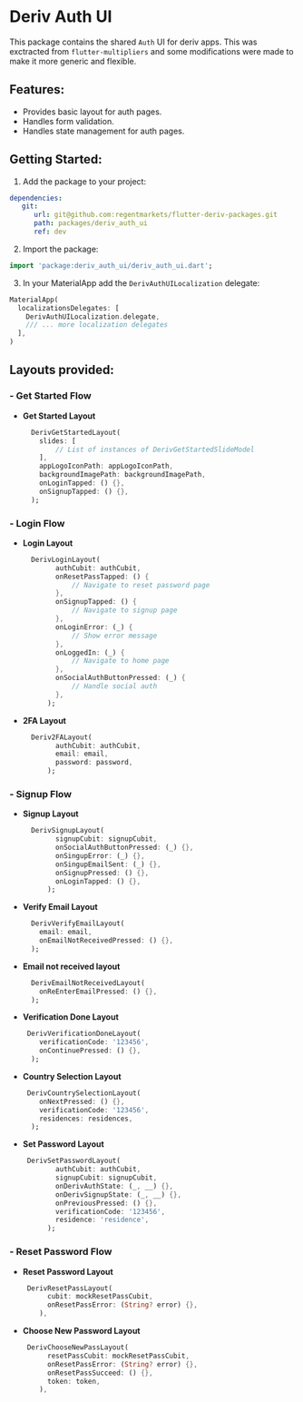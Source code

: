 # Deriv Auth UI
This package contains the shared `Auth` UI for deriv apps. This was exctracted from `flutter-multipliers` and some modifications were made to make it more generic and flexible.

## Features:

- Provides basic layout for auth pages.
- Handles form validation.
- Handles state management for auth pages.

## Getting Started:

1. Add the package to your project:

``` yaml
dependencies:
   git:
      url: git@github.com:regentmarkets/flutter-deriv-packages.git
      path: packages/deriv_auth_ui
      ref: dev
```

2. Import the package:

``` dart
import 'package:deriv_auth_ui/deriv_auth_ui.dart';
```

3. In your MaterialApp add the `DerivAuthUILocalization` delegate:


```dart
MaterialApp(
  localizationsDelegates: [
    DerivAuthUILocalization.delegate,
    /// ... more localization delegates
  ],
)
```

## Layouts provided:

### - Get Started Flow
- **Get Started Layout**
    ``` dart
      DerivGetStartedLayout(
        slides: [
            // List of instances of DerivGetStartedSlideModel
        ],
        appLogoIconPath: appLogoIconPath,
        backgroundImagePath: backgroundImagePath,
        onLoginTapped: () {},
        onSignupTapped: () {},
      );
    ```
### - Login Flow
- **Login Layout**
    ``` dart
      DerivLoginLayout(
            authCubit: authCubit,
            onResetPassTapped: () {
                // Navigate to reset password page
            },
            onSignupTapped: () {
                // Navigate to signup page
            },
            onLoginError: (_) {
                // Show error message
            },
            onLoggedIn: (_) {
                // Navigate to home page
            },
            onSocialAuthButtonPressed: (_) {
                // Handle social auth
            },
          );
    ```
- **2FA Layout**
    ``` dart
      Deriv2FALayout(
            authCubit: authCubit,
            email: email,
            password: password,
          );
    ```

### - Signup Flow
- **Signup Layout**
    ``` dart
      DerivSignupLayout(
            signupCubit: signupCubit,
            onSocialAuthButtonPressed: (_) {},
            onSingupError: (_) {},
            onSingupEmailSent: (_) {},
            onSignupPressed: () {},
            onLoginTapped: () {},
          );
    ```
- **Verify Email Layout**
    ``` dart
      DerivVerifyEmailLayout(
        email: email,
        onEmailNotReceivedPressed: () {},
      );
    ```
- **Email not received layout**
    ``` dart
      DerivEmailNotReceivedLayout(
        onReEnterEmailPressed: () {},
      );
    ```
- **Verification Done Layout**
    ``` dart
     DerivVerificationDoneLayout(
        verificationCode: '123456',
        onContinuePressed: () {},
      );
    ```
- **Country Selection Layout**
    ``` dart
     DerivCountrySelectionLayout(
        onNextPressed: () {},
        verificationCode: '123456',
        residences: residences,
      );
    ```
- **Set Password Layout**
    ``` dart
     DerivSetPasswordLayout(
            authCubit: authCubit,
            signupCubit: signupCubit,
            onDerivAuthState: (_, __) {},
            onDerivSignupState: (_, __) {},
            onPreviousPressed: () {},
            verificationCode: '123456',
            residence: 'residence',
          );
    ```
### - Reset Password Flow

- **Reset Password Layout**
    ``` dart
     DerivResetPassLayout(
          cubit: mockResetPassCubit,
          onResetPassError: (String? error) {},
        ),
    ```

- **Choose New Password Layout**
    ``` dart
     DerivChooseNewPassLayout(
          resetPassCubit: mockResetPassCubit,
          onResetPassError: (String? error) {},
          onResetPassSucceed: () {},
          token: token,
        ),
    ```

